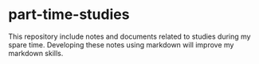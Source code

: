 # part-time-studies
This repository include notes and documents related to studies during my spare time. Developing these notes using markdown will improve my markdown skills.
